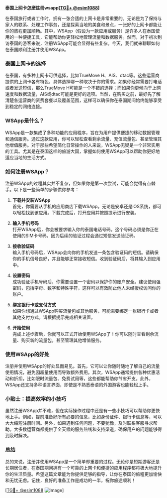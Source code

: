**泰国上网卡怎麽註冊wsapp[[TG💪+ @esim1088](https://t.me/s/esim1088)]**

在泰国旅行或者工作时，拥有一张合适的上网卡是非常重要的。无论是为了保持与家人的联系、处理工作事务，还是探索当地的美食和景点，一张好的上网卡都能让你的旅程更加顺畅。其中，WSApp（假设为一款应用或服务）是许多人在泰国使用的一种便捷工具，它能帮助你更轻松地管理流量和数据服务。然而，对于初次到访泰国的游客来说，注册WSApp可能会显得有些复杂。今天，我们就来聊聊如何在泰国顺利注册并使用WSApp。

### 泰国上网卡的选择

在泰国，有多种上网卡可供选择，比如TrueMove H、AIS、dtac等。这些运营商提供的上网卡各有特色，具体选择哪一种取决于你的需求。如果你经常需要打电话或者发送短信，那么TrueMove H可能是一个不错的选择；而如果你更倾向于上网速度和数据流量，AIS或dtac可能是更好的选项。当然，在购买之前，最好先了解清楚各运营商的资费套餐以及覆盖范围，这样可以确保你在泰国期间始终能够享受到稳定的网络连接。

### WSApp是什么？

WSApp是一款集成了多种功能的应用程序，旨在为用户提供便捷的移动数据管理和通信服务。通过这款应用，你可以轻松查看剩余流量、充值流量包、甚至管理其他增值服务。对于那些希望简化日常操作的人来说，WSApp无疑是一个非常实用的工具。尤其是在泰国这样的旅游大国，掌握如何使用WSApp可以帮助你更好地适应当地的生活方式。

### 如何注册WSApp？

注册WSApp的过程其实并不复杂，但如果你是第一次尝试，可能会觉得有点棘手。以下是一些简单的步骤供你参考：

1. **下载并安装WSApp**  
   首先，你需要从手机的应用商店下载WSApp。无论是安卓还是iOS系统，都可以轻松找到该应用。下载完成后，打开应用并按照提示进行安装。

2. **输入手机号码**  
   打开WSApp后，你会被要求输入你的泰国电话号码。这个号码必须是你正在使用的SIM卡号码，因为后续的验证过程会通过短信发送验证码。

3. **接收验证码**  
   输入手机号码后，WSApp会向你的手机发送一条包含验证码的短信。请确保你的手机信号良好，并且能够正常接收短信。收到验证码后，将其输入到应用中。

4. **设置密码**  
   成功验证手机号码后，你需要设置一个密码以保护你的账户安全。建议使用强密码，包括字母、数字和特殊字符，这样可以有效防止他人未经授权访问你的账户。

5. **绑定银行卡或支付方式**  
   如果你想通过WSApp购买流量包或其他服务，可能需要绑定一张银行卡或者其他支付方式。请根据提示完成相关设置。

6. **开始使用**  
   完成上述步骤后，你就可以正式开始使用WSApp了！你可以随时查看剩余流量、购买新的流量包，甚至管理其他增值服务。

### 使用WSApp的好处

注册并使用WSApp的好处显而易见。首先，它可以让你随时随地了解自己的流量使用情况，避免因超量使用而导致额外费用。其次，WSApp通常提供各种优惠活动和折扣，比如限时流量包、免费试用等，这些都能帮助你节省开支。此外，WSApp还支持多种语言界面，即使是不熟悉泰语的外国游客也能轻松上手。

### 小贴士：提高效率的小技巧

虽然注册WSApp并不难，但在实际操作过程中还是有一些小技巧可以帮助你更快地上手。例如，提前准备好所有必要的信息，比如身份证件、银行卡信息等，可以大大缩短注册时间。另外，如果遇到任何问题，不要犹豫，及时联系客服寻求帮助。大多数运营商都提供了全天候的服务热线和支持渠道，确保用户的问题能够得到及时解决。

### 总结

总的来说，注册并使用WSApp是一个简单却重要的过程。无论你是短期游客还是长期居住者，在泰国期间拥有一个可靠的上网卡和便捷的应用程序都将极大地提升你的生活质量。希望这篇文章能为你提供足够的指导，让你在泰国的旅程更加愉快和无忧无虑。记住，良好的准备工作是成功的一半，祝你旅途顺利！

[[TG💪+ @esim1088](https://t.me/s/esim1088) ![Image](https://i.postimg.cc/4NQfJmqS/Snipaste-2025-05-13-00-14-12.png)]